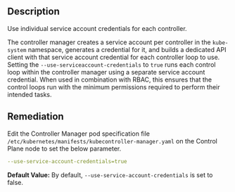## Description

Use individual service account credentials for each controller.

The controller manager creates a service account per controller in the `kube-system` namespace, generates a credential for it, and builds a dedicated API client with that service account credential for each controller loop to use. Setting the `--use-serviceaccount-credentials` to `true` runs each control loop within the controller manager using a separate service account credential. When used in combination with RBAC, this ensures that the control loops run with the minimum permissions required to perform their intended tasks.

## Remediation

Edit the Controller Manager pod specification file `/etc/kubernetes/manifests/kubecontroller-manager.yaml` on the Control Plane node to set the below parameter.

```yaml
--use-service-account-credentials=true
```

**Default Value:** By default, `--use-service-account-credentials` is set to false.